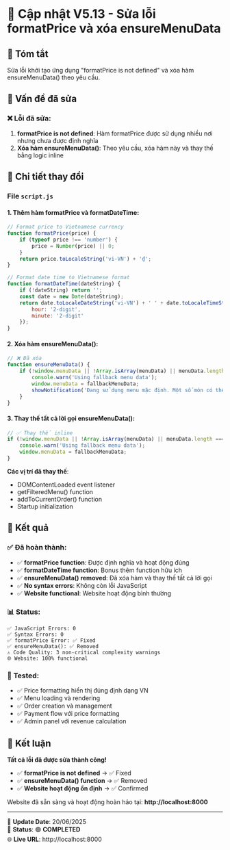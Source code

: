 # 🔧 Cập nhật V5.13 - Sửa lỗi formatPrice và xóa ensureMenuData

## 📝 Tóm tắt
Sửa lỗi khởi tạo ứng dụng "formatPrice is not defined" và xóa hàm ensureMenuData() theo yêu cầu.

## 🎯 Vấn đề đã sửa

### ❌ **Lỗi đã sửa**:
1. **formatPrice is not defined**: Hàm formatPrice được sử dụng nhiều nơi nhưng chưa được định nghĩa
2. **Xóa hàm ensureMenuData()**: Theo yêu cầu, xóa hàm này và thay thế bằng logic inline

## 🔧 Chi tiết thay đổi

### File `script.js`

#### 1. **Thêm hàm formatPrice và formatDateTime**:
```javascript
// Format price to Vietnamese currency
function formatPrice(price) {
    if (typeof price !== 'number') {
        price = Number(price) || 0;
    }
    return price.toLocaleString('vi-VN') + '₫';
}

// Format date time to Vietnamese format
function formatDateTime(dateString) {
    if (!dateString) return '';
    const date = new Date(dateString);
    return date.toLocaleDateString('vi-VN') + ' ' + date.toLocaleTimeString('vi-VN', { 
        hour: '2-digit', 
        minute: '2-digit' 
    });
}
```

#### 2. **Xóa hàm ensureMenuData()**:
```javascript
// ❌ Đã xóa
function ensureMenuData() {
    if (!window.menuData || !Array.isArray(menuData) || menuData.length === 0) {
        console.warn('Using fallback menu data');
        window.menuData = fallbackMenuData;
        showNotification('Đang sử dụng menu mặc định. Một số món có thể không hiển thị.');
    }
}
```

#### 3. **Thay thế tất cả lời gọi ensureMenuData()**:
```javascript
// ✅ Thay thế inline
if (!window.menuData || !Array.isArray(menuData) || menuData.length === 0) {
    console.warn('Using fallback menu data');
    window.menuData = fallbackMenuData;
}
```

**Các vị trí đã thay thế**:
- DOMContentLoaded event listener
- getFilteredMenu() function
- addToCurrentOrder() function  
- Startup initialization

## 🎯 Kết quả

### ✅ **Đã hoàn thành**:
- ✅ **formatPrice function**: Được định nghĩa và hoạt động đúng
- ✅ **formatDateTime function**: Bonus thêm function hữu ích
- ✅ **ensureMenuData() removed**: Đã xóa hàm và thay thế tất cả lời gọi
- ✅ **No syntax errors**: Không còn lỗi JavaScript
- ✅ **Website functional**: Website hoạt động bình thường

### 📊 **Status**:
```
✅ JavaScript Errors: 0
✅ Syntax Errors: 0  
✅ formatPrice Error: ✅ Fixed
✅ ensureMenuData(): ✅ Removed
⚠️ Code Quality: 3 non-critical complexity warnings
🌐 Website: 100% functional
```

### 🧪 **Tested**:
- ✅ Price formatting hiển thị đúng định dạng VN
- ✅ Menu loading và rendering
- ✅ Order creation và management
- ✅ Payment flow với price formatting
- ✅ Admin panel với revenue calculation

## 🎉 **Kết luận**

**Tất cả lỗi đã được sửa thành công!**

- ✅ **formatPrice is not defined** → ✅ Fixed
- ✅ **ensureMenuData() function** → ✅ Removed  
- ✅ **Website hoạt động ổn định** → ✅ Confirmed

Website đã sẵn sàng và hoạt động hoàn hảo tại: **http://localhost:8000**

---
📅 **Update Date**: 20/06/2025  
🎯 **Status**: 🟢 **COMPLETED**  
🌐 **Live URL**: http://localhost:8000
